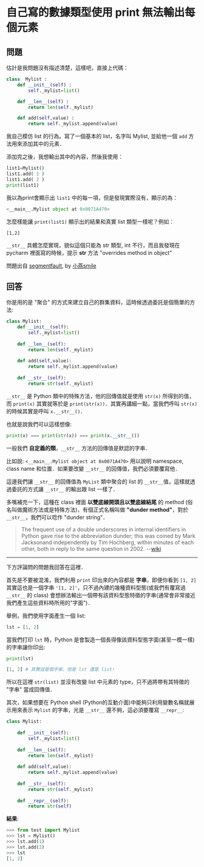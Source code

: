 # 自己寫的數據類型使用 print 無法輸出每個元素

## 問題

估計是我問題沒有描述清楚，這樣吧，直接上代碼：

```python
class  Mylist : 
    def __init__(self) :
        self._mylist=list()

    def __len__(self) : 
        return len(self._mylist)

    def add(self,value) : 
        return self._mylist.append(value)
```

我自己模仿 list 的行為。寫了一個基本的 list，名字叫 Mylist, 並給他一個 `add` 方法用來添加其中的元素．

添加完之後，我想輸出其中的內容，然後我使用：

```python
list1=Mylist()
list1.add( 1 )
list1.add( 2 )
print(list1)
```

我以為print會顯示出 `list1` 中的每一項，但是發現實際沒有，顯示的為：

```python
<__main__.Mylist object at 0x0071A470>
```

怎麼樣能讓 `print(list1)` 顯示出的結果和真實 list 類型一樣呢？例如：

```
[1,2] 
```

`__str__` 具體怎麼實現，貌似這個只能為 str 類型, int 不行，而且我發現在 pycharm 裡面寫的時候，提示 __str__ 方法 "overrides method in object"

問題出自 [segmentfault](https://segmentfault.com/q/1010000005110206/a-1020000005113051), by [小燕smile](https://segmentfault.com/u/xiaoyansmile)

## 回答

你是用的是 "聚合" 的方式來建立自己的群集資料，這時候透過委託是個簡單的方法:

```python
class Mylist:
    def __init__(self):
        self._mylist=list()
    
    def __len__(self):
        return len(self._mylist)
    
    def add(self,value):
        return self._mylist.append(value)
    
    def __str__(self):
        return str(self._mylist)
```

`__str__` 是 Python 類中的特殊方法，他的回傳值就是使用 `str(x)` 所得到的值， 而 `print(x)` 其實就等於是 `print(str(x))`．其實再講細一點，當我們呼叫 `str(x)` 的時候其實是呼叫 `x.__str__()`．

也就是說我們可以這樣想像:

```python
print(x) === print(str(x)) === print(x.__str__())
```

一般我們 **自定義的類**，`__str__` 方法的回傳值是默認的字串．

比如說: `<__main__.Mylist object at 0x0071A470>` 用以說明 namespace, class name 和位置．如果要改變 `__str__` 的回傳值，我們必須要覆寫他．

這邊我們讓 `__str__` 的回傳值為 `MyList` 類中聚合的 list 的 `__str__`值，這樣就透過委託的方式讓 `__str__` 的輸出跟 list 一樣了．

多嘴補充一下，這種在 class 裡面 **以雙底線開頭且以雙底線結尾** 的 method (俗名叫做魔術方法或是特殊方法)，有個正式名稱叫做 **"dunder method"**，對於 `__str__`，我們可以唸作 "dunder string"．

> The frequent use of a double underscores in internal identifiers in Python gave rise to the abbreviation dunder; this was coined by Mark Jacksonand independently by Tim Hochberg, within minutes of each other, both in reply to the same question in 2002. --[wiki][1]

----------

下方評論問的問題我回答在這裡．

首先是不要被混淆，我們利用 `print` 印出來的內容都是 **字串**，即便你看到 `[1, 2]` 其實這也是一個字串 `'[1, 2]'`，只不過內建的幾種資料型態(或我們有覆寫過 `__str__` 的 class) 會想辦法輸出一個帶有該資料型態特徵的字串(通常會非常接近我們產生這些資料時所用的"字面")．

舉例，我們使用字面產生一個 list:

```python
lst = [1, 2]
```

當我們打印 `lst` 時，Python 是會製造一個長得像該資料型態字面(甚至一模一樣)的字串讓你印出:

```python
print(lst)

[1, 2] # 其實這是個字串，但是 lst 還是 list!
```

所以在這裡 `str(list)` 並沒有改變 list 中元素的 type，只不過將帶有其特徵的 "字串" 當成回傳值．

其次，如果想要在 Python shell (Python的互動介面)中能夠只利用變數名稱就展示用來表示 `Mylist` 的字串，光是 `__str__` 還不夠，這必須要覆寫 `__repr__`:

```python
class Mylist:
    
    def __init__(self):
        self._mylist=list()
    
    def __len__(self):
        return len(self._mylist)
    
    def add(self,value):
        return self._mylist.append(value)
    
    def __str__(self):
        return str(self._mylist)
            
    def __repr__(self):
        return str(self)
```

**結果**:

```python
>>> from test import Mylist
>>> lst = Mylist()
>>> lst.add(1)
>>> lst.add(2)
>>> lst
[1, 2]
```

  [1]: http://bit.ly/1Vm72Mf
